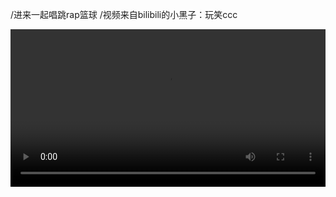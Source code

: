 /进来一起唱跳rap篮球
/视频来自bilibili的小黑子：玩笑ccc

<video controls autoplay width="100%">
  <source src="https://al.855955.xyz/d/RR/kun/jkkk.mp4?sign=ehHpqZeMphS7g4h9p2J7NGYqtHQnT2aBZc2sf43uVp0=:0" type="video/mp4">
  Your browser does not support the video tag.
</video> 